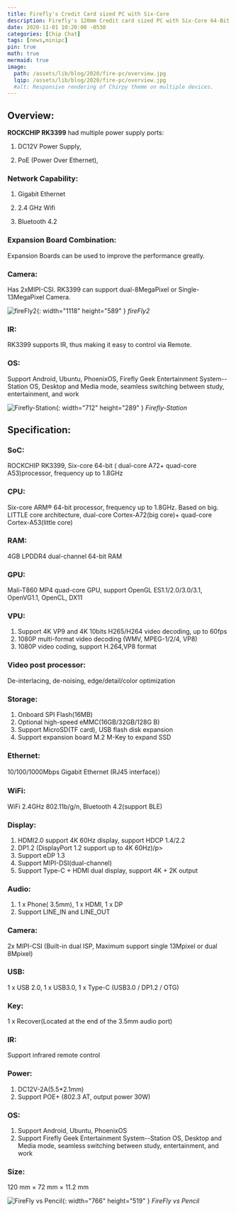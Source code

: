 ```yaml
---
title: Firefly's Credit Card sized PC with Six-Core
description: Firefly's 120mm Credit card sized PC with Six-Core 64-Bit High Performance RK3399 Processor without cooling Fan..
date: 2020-11-01 10:20:00 -0530
categories: [Chip Chat]
tags: [news,minipc]
pin: true
math: true
mermaid: true
image:
  path: /assets/lib/blog/2020/fire-pc/overview.jpg
  lqip: /assets/lib/blog/2020/fire-pc/overview.jpg
  #alt: Responsive rendering of Chirpy theme on multiple devices.
---
```


## Overview:

**ROCKCHIP RK3399** had multiple power supply ports:

1. DC12V Power Supply,

1. PoE (Power Over Ethernet),

### Network Capability:

1. Gigabit	Ethernet

1. 2.4 GHz Wifi

1. Bluetooth 4.2

### Expansion Board Combination:

  Expansion Boards can be used to improve the performance greatly.

### Camera:

  Has 2xMIPI-CSI. RK3399 can support dual-8MegaPixel or Single-13MegaPixel Camera.

![fireFly2](assets\lib\blog\2020\fire-pc\fireFly2.jpg){: width="1118" height="589" }
_fireFly2_


### IR:

  RK3399 supports IR, thus making it easy to control via Remote.

### OS:

  Support Android, Ubuntu, PhoenixOS, Firefly Geek Entertainment System--Station OS, Desktop and Media mode, seamless switching between study, entertainment, and work

![Firefly-Station](assets\lib\blog\2020\fire-pc\Firefly-Station.jpg){: width="712" height="289" }
_Firefly-Station_


## Specification:

### SoC:

  ROCKCHIP RK3399, Six-core 64-bit ( dual-core A72+ quad-core A53)processor, frequency up to 1.8GHz

### CPU:

  Six-core ARM® 64-bit processor, frequency up to 1.8GHz. Based on big. LITTLE core architecture, dual-core Cortex-A72(big core)+ quad-core Cortex-A53(little core)

### RAM:

  4GB LPDDR4 dual-channel 64-bit RAM


### GPU:

  Mali-T860 MP4 quad-core GPU, support OpenGL ES1.1/2.0/3.0/3.1, OpenVG1.1, OpenCL, DX11

### VPU:

1. Support 4K VP9 and 4K 10bits H265/H264 video decoding, up to 60fps
1. 1080P multi-format video decoding (WMV, MPEG-1/2/4, VP8)
1. 1080P video coding, support H.264,VP8 format


### Video post processor:

  De-interlacing, de-noising, edge/detail/color optimization


### Storage:

1. Onboard SPI Flash(16MB)
1. Optional high-speed eMMC(16GB/32GB/128G B)
1. Support MicroSD(TF card), USB flash disk expansion
1. Support expansion board M.2 M-Key to expand SSD


### Ethernet:

  10/100/1000Mbps Gigabit Ethernet (RJ45 interface)）


### WiFi:

  WiFi 2.4GHz 802.11b/g/n, Bluetooth 4.2(support BLE)


### Display:

1. HDMI2.0 support 4K 60Hz display, support HDCP 1.4/2.2
1. DP1.2 (DisplayPort 1.2 support up to 4K 60Hz)/p>
1. Support eDP 1.3
1. Support MIPI-DSI(dual-channel)
1. Support Type-C + HDMI dual display, support 4K + 2K output


### Audio:

1. 1 x Phone( 3.5mm), 1 x HDMI, 1 x DP
1. Support LINE_IN and LINE_OUT


### Camera:

  2x MIPI-CSI (Built-in dual ISP, Maximum support single 13Mpixel or dual 8Mpixel)


### USB:

  1 x USB 2.0, 1 x USB3.0, 1 x Type-C (USB3.0 / DP1.2 / OTG)


### Key:

  1 x Recover(Located at the end of the 3.5mm audio port)


### IR:

  Support infrared remote control


### Power:

1. DC12V-2A(5.5*2.1mm)
1. Support POE+ (802.3 AT, output power 30W)

### OS:

1. Support Android, Ubuntu, PhoenixOS
1. Support Firefly Geek Entertainment System--Station OS, Desktop and Media mode, seamless switching between study, entertainment, and work

### Size:

  120 mm × 72 mm × 11.2 mm

![FireFly vs Pencil](assets\lib\blog\2020\fire-pc\FireFly-vs-pencil.jpg){: width="766" height="519" }
_FireFly vs Pencil_

